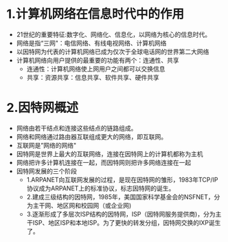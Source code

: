 # 1.计算机网络在信息时代中的作用

* 21世纪的重要特征:数字化、网络化、信息化，以网络为核心的信息时代。
* 网络是指“三网"：电信网络、有线电视网络、计算机网络
* 以因特网为代表的计算机网络已成为仅次于全球电话网的世界第二大网络
* 计算机网络向用户提供的最重要的功能有两个：连通性、共享
  * 连通性：计算机网络使上网用户之间都可以交换信息
  * 共享：资源共享：信息共享、软件共享、硬件共享

# 2.因特网概述

* 网络由若干结点和连接这些结点的链路组成。
* 网络和网络通过路由器互联组成更大的网络，即互联网。
* 互联网是”网络的网络"
* 因特网是世界上最大的互联网络，连接在因特网上的计算机都称为主机
* 网络把许多计算机连接在一起，而因特网则把许多网络连接在一起
* 因特网发展的三个阶段
  * 1.ARPANET向互联网发展的过程，是现在因特网的雏形，1983年TCP/IP协议成为ARPANET上的标准协议，标志因特网的诞生。
  * 2.建成三级结构的因特网，1985年，美国国家科学基金会的NSFNET，分为主干网、地区网和校园网（或企业网)
  * 3.逐渐形成了多层次ISP结构的因特网，ISP（因特网服务提供商)，分为主干ISP、地区ISP和本地ISP。为了更快的转发分组，因特网交换的IXP诞生了。
